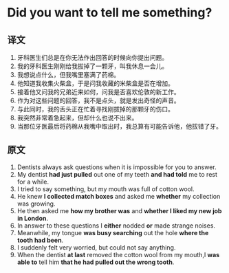 # Did you want to tell me something?

## 译文

1. 牙科医生们总是在你无法作出回答的时候向你提出问题。
2. 我的牙科医生刚刚给我拔掉了一颗牙，叫我休息一会儿。
3. 我想说点什么，但我嘴里塞满了药棉。
4. 他知道我收集火柴盒，于是问我收藏的米柴盒是否在增加。
5. 接着他又问我的兄弟近来如何，问我是否喜欢伦敦的新工作。
6. 作为对这些问题的回答，我不是点头，就是发出奇怪的声音。
7. 与此同时，我的舌头正在忙着寻找刚拔掉的那颗牙的伤口。
8. 我突然非常着急起来，但却什么也说不出来。
9. 当那位牙医最后将药棉从我嘴中取出时，我总算有可能告诉他，他拔错了牙。

## 原文

1. Dentists always ask questions when it is impossible for you to answer.
2. My dentist **had just pulled** out one of my teeth **and had told** me to rest for a while.
3. I tried to say something, but my mouth was full of cotton wool.
4. He knew **I collected match boxes** and asked me **whether** my collection was growing.
5. He then asked me **how my brother was** and **whether I liked my new job in London**.
6. In answer to these questions I **either** nodded **or** made strange noises.
7. Meanwhile, my tongue **was busy searching** out the hole **where the tooth had been**.
8. I suddenly felt very worried, but could not say anything.
9. When the dentist **at last** removed the cotton wool from my mouth,I **was able to** tell him **that he had pulled out the wrong tooth**.